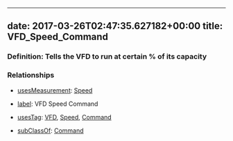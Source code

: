
---
date: 2017-03-26T02:47:35.627182+00:00
title: VFD_Speed_Command
---
### Definition: Tells the VFD to run at certain % of its capacity

### Relationships

* [usesMeasurement](https://brickschema.org/schema/1.0/BrickFrame#usesMeasurement): [Speed](https://brickschema.org/schema/1.0/Brick#Speed)

* [label](http://www.w3.org/2000/01/rdf-schema#label): VFD Speed Command

* [usesTag](https://brickschema.org/schema/1.0/BrickFrame#usesTag): [VFD](https://brickschema.org/schema/1.0/BrickTag#VFD), [Speed](https://brickschema.org/schema/1.0/BrickTag#Speed), [Command](https://brickschema.org/schema/1.0/BrickTag#Command)

* [subClassOf](http://www.w3.org/2000/01/rdf-schema#subClassOf): [Command](https://brickschema.org/schema/1.0/Brick#Command)
